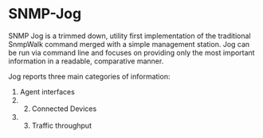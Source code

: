 # SNMP-Jog
SNMP Jog is a trimmed down, utility first implementation of the traditional SnmpWalk command merged with a simple management station. Jog can be run via command line and focuses on providing only the most important information in a readable, comparative manner. 

Jog reports three main categories of information: 
1. Agent interfaces 
2. 2. Connected Devices 
3. 3. Traffic throughput
